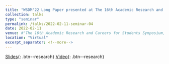 ```yaml
---
title: "WSDM'22 Long Paper presented at The 16th Academic Research and Careers for Students Symposium, ARCS 2022"
collection: talks
type: "seminar"
permalink: /talks/2022-02-11-seminar-04
date: 2022-02-11
venue: #"The 16th Academic Research and Careers for Students Symposium, ARCS 2022"
location: "Virtual"
excerpt_separator: <!--more-->
---
```


<!--more-->
[Slides](https://docs.google.com/presentation/d/e/2PACX-1vS1a0GGflD7BPt8KZbsptq4RodwWyTtOgKKzxRqGk2_iz2YNuSRklXphV_Z8tbo4QrBVlo67LZagVGy/pub?start=false&loop=false&delayms=5000){: .btn--research} [Video](https://youtu.be/rg8kQKclfJI){: .btn--research}

